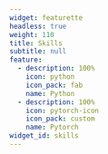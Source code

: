 ```yaml
---
widget: featurette
headless: true
weight: 110
title: Skills
subtitle: null
feature:
  - description: 100%
    icon: python
    icon_pack: fab
    name: Python
  - description: 100%
    icon: pytorch-icon
    icon_pack: custom
    name: Pytorch
widget_id: skills
---
```

